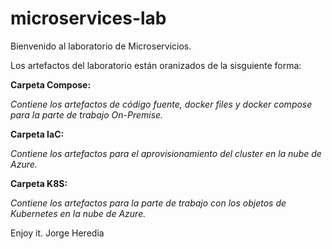 # microservices-lab
Bienvenido al laboratorio de Microservicios.

Los artefactos del laboratorio están oranizados de la sisguiente forma:

**Carpeta Compose:** 

_Contiene  los artefactos de código fuente, docker files y docker compose para la parte de trabajo On-Premise._

**Carpeta IaC:** 

_Contiene los artefactos para el aprovisionamiento del cluster en la nube de Azure._

**Carpeta K8S:** 

_Contiene los artefactos para la parte de trabajo con los objetos de Kubernetes en la nube de Azure._

Enjoy it. Jorge Heredia